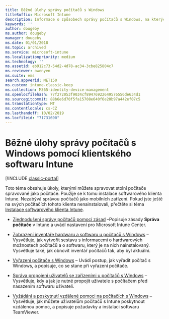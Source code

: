 ```yaml
---
title: Běžné úlohy správy počítačů s Windows
titleSuffix: Microsoft Intune
description: Informace o způsobech správy počítačů s Windows, na kterých běží klientský software Intune
keywords: ''
author: dougeby
ms.author: dougeby
manager: dougeby
ms.date: 01/01/2018
ms.topic: archived
ms.service: microsoft-intune
ms.localizationpriority: medium
ms.technology: ''
ms.assetid: eb912c73-54d2-4d78-ac34-3cbe825804c7
ms.reviewer: owenyen
ms.suite: ems
search.appverid: MET150
ms.custom: intune-classic-keep
ms.collection: M365-identity-device-management
ms.openlocfilehash: 77f272053f9034cf89476922649576556de634d1
ms.sourcegitcommit: 88b6e6d70f5fa15708e640f6e20b97a442ef07c5
ms.translationtype: MT
ms.contentlocale: cs-CZ
ms.lasthandoff: 10/02/2019
ms.locfileid: "71731690"
---
```

# <a name="common-windows-pc-management-tasks-with-the-intune-software-client"></a>Běžné úlohy správy počítačů s Windows pomocí klientského softwaru Intune

[!INCLUDE [classic-portal](../../intune-classic/includes/classic-portal.md)]

Toto téma obsahuje úkoly, kterými můžete spravovat stolní počítače spravované jako počítače. Použije se k tomu instalace softwarového klienta Intune. Nezabývá správou počítačů jako mobilních zařízení. Pokud jste ještě na svých počítačích tohoto klienta nenainstalovali, přečtěte si téma [Instalace softwarového klienta Intune](install-the-windows-pc-client-with-microsoft-intune.md).


- [Zjednodušení správy počítačů pomocí zásad](use-policies-to-simplify-windows-pc-management.md) –Popisuje zásady **Správa počítače** v Intune a uvádí nastavení pro Microsoft Intune Center.

- [Zobrazení inventáře hardwaru a softwaru u počítačů s Windows](view-hardware-and-software-inventory-for-windows-pcs-in-microsoft-intune.md) – Vysvětluje, jak vytvořit sestavu s informacemi o hardwarových možnostech počítačů a o softwaru, který je na nich nainstalovaný. Vysvětluje také, jak obnovit inventář počítačů tak, aby byl aktuální.

- [Vyřazení počítače s Windows](retire-a-windows-pc-with-microsoft-intune.md) – Uvádí postup, jak vyřadit počítač s Windows, a popisuje, co se stane při vyřazení počítače.

- [Správa propojení uživatelů se zařízeními u počítačů s Windows](manage-user-device-linking-for-windows-pcs-with-microsoft-intune.md) – Vysvětluje, kdy a jak je nutné propojit uživatele s počítačem před nasazením softwaru uživateli.

- [Vyžádání a poskytnutí vzdálené pomoci na počítačích s Windows](request-and-provide-remote-assistance-for-windows-pcs-in-microsoft-intune.md) – Vysvětluje, jak můžete uživatelům počítačů s Intune poskytnout vzdálenou pomoc, a popisuje požadavky a instalaci softwaru TeamViewer.


